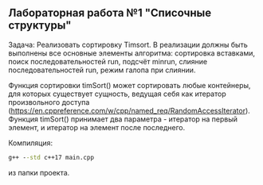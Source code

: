 ## Лабораторная работа №1 "Списочные структуры"
Задача: Реализовать сортировку Timsort. В реализации должны быть выполнены все основные элементы алгоритма: сортировка вставками, поиск последовательностей run, подсчёт minrun, слияние последовательностей run, режим галопа при слиянии.

Функция сортировки timSort() может сортировать любые контейнеры, для которых существует сущность, ведущая себя как итератор произвольного доступа (https://en.cppreference.com/w/cpp/named_req/RandomAccessIterator). Функция timSort() принимает два параметра - итератор на первый элемент, и итератор на элемент после последнего.

Компиляция: 
```bat
g++ --std c++17 main.cpp
``` 
из папки проекта.
